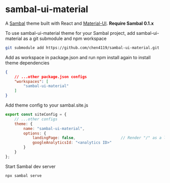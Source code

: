 # sambal-ui-material

A [Sambal](https://sambal.dev) theme built with React and [Material-UI](https://material-ui.com).  __Require Sambal 0.1.x__

To use sambal-ui-material theme for your Sambal project, add sambal-ui-material as a git submodule and npm workspace

```sh
git submodule add https://github.com/chen4119/sambal-ui-material.git
```

Add as workspace in package.json and run npm install again to install theme dependencies

```json
{
    // ...other package.json configs
    "workspaces": [
        "sambal-ui-material"
    ]
}
```

Add theme config to your sambal.site.js

```js
export const siteConfig = {
    // ...other configs
    theme: {
        name: "sambal-ui-material",
        options: {
            landingPage: false,                    // Render "/" as a landing page
            googleAnalyticsId: "<analytics ID>"
        }
    }
};
```

Start Sambal dev server

```sh
npx sambal serve
```
